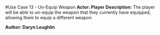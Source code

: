 #Use Case 13 - Un-Equip Weapon
**Actor: Player**
**Description:** The player will be able to un-equip the weapon that they currently have equipped, allowing them to equip a different weapon

**Author: Daryn Loughlin**
